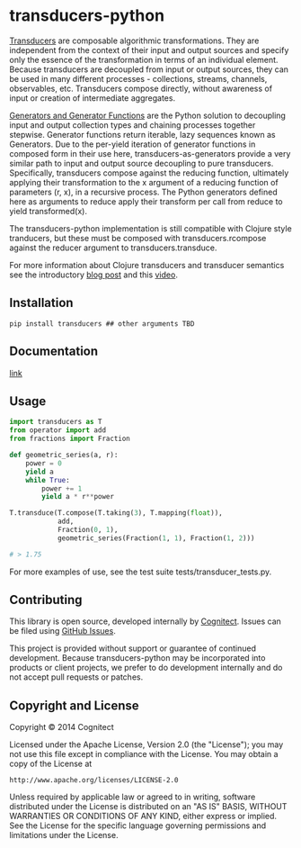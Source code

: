 # transducers-python

[Transducers](http://clojure.org/transducers) are composable algorithmic transformations. They are independent from the context of their input and output sources and specify only the essence of the transformation in terms of an individual element. Because transducers are decoupled from input or output sources, they can be used in many different processes - collections, streams, channels, observables, etc. Transducers compose directly, without awareness of input or creation of intermediate aggregates.

[Generators and Generator Functions](https://wiki.python.org/moin/Generators) are the Python solution to decoupling input and output collection types and chaining processes together stepwise. Generator functions return iterable, lazy sequences known as Generators. Due to the per-yield iteration of generator functions in composed form in their use here, transducers-as-generators provide a very similar path to input and output source decoupling to pure transducers. Specifically, transducers compose against the reducing function, ultimately applying their transformation to the x argument of a reducing function of parameters (r, x), in a recursive process. The Python generators defined here as arguments to reduce apply their transform per call from reduce to yield transformed(x).

The transducers-python implementation is still compatible with Clojure style tranducers, but these must be composed with transducers.rcompose against the reducer argument to transducers.transduce.

For more information about Clojure transducers and transducer semantics see the introductory [blog post](http://blog.cognitect.com/blog/2014/8/6/transducers-are-coming) and this [video](https://www.youtube.com/watch?v=6mTbuzafcII).

## Installation

    pip install transducers ## other arguments TBD

## Documentation

[link](tbd)

## Usage

```python
import transducers as T
from operator import add
from fractions import Fraction

def geometric_series(a, r):
    power = 0
    yield a
    while True:
        power += 1
        yield a * r**power

T.transduce(T.compose(T.taking(3), T.mapping(float)),
            add,
            Fraction(0, 1),
            geometric_series(Fraction(1, 1), Fraction(1, 2)))

# > 1.75
```

For more examples of use, see the test suite tests/transducer_tests.py.

## Contributing

This library is open source, developed internally by [Cognitect](http://cognitect.com). Issues can be filed using [GitHub Issues](https://github.com/cognitect-labs/transducers-python/issues).

This project is provided without support or guarantee of continued development.
Because transducers-python may be incorporated into products or client projects, we prefer to do development internally and do not accept pull requests or patches.

## Copyright and License

Copyright © 2014 Cognitect

Licensed under the Apache License, Version 2.0 (the "License");
you may not use this file except in compliance with the License.
You may obtain a copy of the License at

    http://www.apache.org/licenses/LICENSE-2.0

Unless required by applicable law or agreed to in writing, software
distributed under the License is distributed on an "AS IS" BASIS,
WITHOUT WARRANTIES OR CONDITIONS OF ANY KIND, either express or implied.
See the License for the specific language governing permissions and
limitations under the License.
